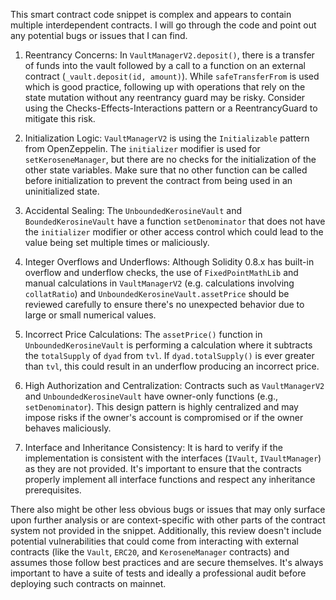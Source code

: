 This smart contract code snippet is complex and appears to contain multiple interdependent contracts. I will go through the code and point out any potential bugs or issues that I can find.

1. Reentrancy Concerns:
In `VaultManagerV2.deposit()`, there is a transfer of funds into the vault followed by a call to a function on an external contract (`_vault.deposit(id, amount)`). While `safeTransferFrom` is used which is good practice, following up with operations that rely on the state mutation without any reentrancy guard may be risky. Consider using the Checks-Effects-Interactions pattern or a ReentrancyGuard to mitigate this risk.

2. Initialization Logic:
`VaultManagerV2` is using the `Initializable` pattern from OpenZeppelin. The `initializer` modifier is used for `setKeroseneManager`, but there are no checks for the initialization of the other state variables. Make sure that no other function can be called before initialization to prevent the contract from being used in an uninitialized state.

3. Accidental Sealing:
The `UnboundedKerosineVault` and `BoundedKerosineVault` have a function `setDenominator` that does not have the `initializer` modifier or other access control which could lead to the value being set multiple times or maliciously.

4. Integer Overflows and Underflows:
Although Solidity 0.8.x has built-in overflow and underflow checks, the use of `FixedPointMathLib` and manual calculations in `VaultManagerV2` (e.g. calculations involving `collatRatio`) and `UnboundedKerosineVault.assetPrice` should be reviewed carefully to ensure there's no unexpected behavior due to large or small numerical values.

5. Incorrect Price Calculations:
The `assetPrice()` function in `UnboundedKerosineVault` is performing a calculation where it subtracts the `totalSupply` of `dyad` from `tvl`. If `dyad.totalSupply()` is ever greater than `tvl`, this could result in an underflow producing an incorrect price.

6. High Authorization and Centralization:
Contracts such as `VaultManagerV2` and `UnboundedKerosineVault` have owner-only functions (e.g., `setDenominator`). This design pattern is highly centralized and may impose risks if the owner's account is compromised or if the owner behaves maliciously.

7. Interface and Inheritance Consistency:
It is hard to verify if the implementation is consistent with the interfaces (`IVault`, `IVaultManager`) as they are not provided. It's important to ensure that the contracts properly implement all interface functions and respect any inheritance prerequisites.

There also might be other less obvious bugs or issues that may only surface upon further analysis or are context-specific with other parts of the contract system not provided in the snippet. Additionally, this review doesn't include potential vulnerabilities that could come from interacting with external contracts (like the `Vault`, `ERC20`, and `KeroseneManager` contracts) and assumes those follow best practices and are secure themselves. It's always important to have a suite of tests and ideally a professional audit before deploying such contracts on mainnet.